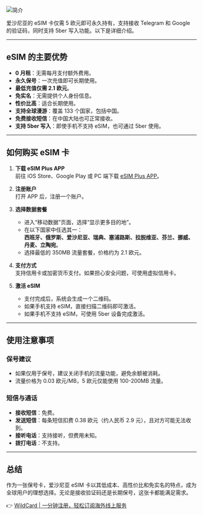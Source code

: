 ![简介](https://i-blog.csdnimg.cn/blog_migrate/b5990c4bad95890c0c9bbd8223cfd883.png)

爱沙尼亚的 eSIM 卡仅需 5 欧元即可永久持有，支持接收 Telegram 和 Google 的验证码，同时支持 5ber 写入功能。以下是详细介绍。

---

## eSIM 的主要优势

- **0 月租**：无需每月支付额外费用。
- **永久保号**：一次充值即可长期使用。
- **最低充值仅需 2.1 欧元**。
- **免实名**：无需提供个人身份信息。
- **性价比高**：适合长期使用。
- **支持全球漫游**：覆盖 133 个国家，包括中国。
- **免费接收短信**：在中国大陆也可正常接收。
- **支持 5ber 写入**：即使手机不支持 eSIM，也可通过 5ber 使用。

---

## 如何购买 eSIM 卡

1. **下载 eSIM Plus APP**  
   前往 iOS Store、Google Play 或 PC 端下载 [eSIM Plus APP](https://bit.ly/bewildcard)。

2. **注册账户**  
   打开 APP 后，注册一个账户。

3. **选择数据套餐**  
   - 进入“移动数据”页面，选择“显示更多目的地”。
   - 在以下国家中任选其一：  
     **西班牙、俄罗斯、爱沙尼亚、瑞典、塞浦路斯、拉脱维亚、芬兰、挪威、丹麦、立陶宛**。
   - 选择最低的 350MB 流量套餐，价格约为 2.1 欧元。

4. **支付方式**  
   支持信用卡或加密货币支付。如果担心安全问题，可使用虚拟信用卡。

5. **激活 eSIM**  
   - 支付完成后，系统会生成一个二维码。
   - 如果手机支持 eSIM，直接扫描二维码即可激活。
   - 如果手机不支持 eSIM，可使用 5ber 设备完成激活。

---

## 使用注意事项

### 保号建议
- 如果仅用于保号，建议关闭手机的流量功能，避免余额被消耗。
- 流量价格为 0.03 欧元/MB，5 欧元仅能使用 100-200MB 流量。

### 短信与通话
- **接收短信**：免费。
- **发送短信**：每条短信扣费 0.38 欧元（约人民币 2.9 元），且对方可能无法收到。
- **接听电话**：支持接听，但费用未知。
- **拨打电话**：不支持。

---

## 总结

作为一张保号卡，爱沙尼亚 eSIM 卡以其低成本、高性价比和免实名的特点，成为全球用户的理想选择。无论是接收验证码还是长期保号，这张卡都能满足需求。

👉 [WildCard | 一分钟注册，轻松订阅海外线上服务](https://bit.ly/bewildcard)